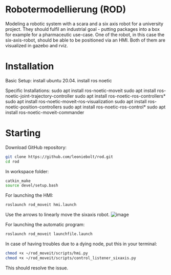 # Robotermodellierung (ROD)
Modeling a robotic system with a scara and a six axis robot for a university project.
They should fulfil an industrial goal - putting packages into a box for example for a pharmaceutic use-case.
One of the robot, in this case the six-axis-robot, should be able to be positioned via an HMI.
Both of them are visualized in gazebo and rviz.

# Installation
Basic Setup:
install ubuntu 20.04.
install ros noetic

Specific Installations:
sudo apt install ros-noetic-moveit
sudo apt install ros-noetic-joint-trajectory-controller
sudo apt install ros-noetic-ros-controllers*
sudo apt install ros-noetic-moveit-ros-visualization
sudo apt install ros-noetic-position-controllers
sudo apt install ros-noetic-ros-control*
sudo apt install ros-noetic-moveit-commander

# Starting
Download GitHub repository:

```bash
git clone https://github.com/leoniebolt/rod.git
cd rod
```

In workspace folder:
```bash
catkin_make
source devel/setup.bash
```

For launching the HMI:
```bash
roslaunch rod_moveit hmi.launch
```

Use the arrows to linearly move the sixaxis robot.
![image](https://github.com/user-attachments/assets/6df7e486-398f-464e-b476-8e3724ca9ff1)


For launching the automatic program:
```bash
roslaunch rod_moveit launchfile.launch
```


In case of having troubles due to a dying node, put this in your terminal:
```bash
chmod +x ~/rod_moveit/scripts/hmi.py
chmod +x ~/rod_moveit/scripts/control_listener_sixaxis.py
```

This should resolve the issue.
